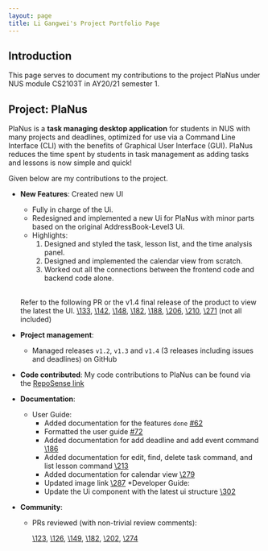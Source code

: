 ```yaml
---
layout: page
title: Li Gangwei's Project Portfolio Page
---
```


## Introduction

This page serves to document my contributions to the project PlaNus under NUS module CS2103T in AY20/21 semester 1. 

## Project: PlaNus

PlaNus is a **task managing desktop application** for students in NUS with many projects and deadlines, 
optimized for use via a Command Line Interface (CLI) with the benefits of Graphical User Interface (GUI).
PlaNus reduces the time spent by students in task management as adding tasks and lessons is now simple and quick!


Given below are my contributions to the project.

* **New Features**: Created new UI
  * Fully in charge of the Ui.
  * Redesigned and implemented a new Ui for PlaNus with minor parts based on the original AddressBook-Level3 Ui. 
  * Highlights: 
    1) Designed and styled the task, lesson list, and the time analysis panel. 
    2) Designed and implemented the calendar view from scratch. 
    3) Worked out all the connections between the frontend code and backend code alone. 
    <br>
    
  Refer to the following PR or the v1.4 final release of the product to view the latest the UI.
  [\133](https://github.com/AY2021S1-CS2103T-T12-3/tp/pull/133), [\142](https://github.com/AY2021S1-CS2103T-T12-3/tp/pull/142),
  [\148](https://github.com/AY2021S1-CS2103T-T12-3/tp/pull/148), [\182](https://github.com/AY2021S1-CS2103T-T12-3/tp/pull/182),
  [\188](https://github.com/AY2021S1-CS2103T-T12-3/tp/pull/188), [\206](https://github.com/AY2021S1-CS2103T-T12-3/tp/pull/206),
  [\210](https://github.com/AY2021S1-CS2103T-T12-3/tp/pull/210), [\271](https://github.com/AY2021S1-CS2103T-T12-3/tp/pull/271) (not all included)
  
* **Project management**: 

  * Managed releases  `v1.2`, `v1.3` and `v1.4` (3 releases including issues and deadlines) on GitHub

* **Code contributed**: 
    My code contributions to PlaNus can be found via the [RepoSense link](https://nus-cs2103-ay2021s1.github.io/tp-dashboard/#breakdown=true&search=nuovonatura&sort=groupTitle&sortWithin=title&since=2020-08-14&timeframe=commit&mergegroup=&groupSelect=groupByRepos&checkedFileTypes=docs~functional-code~test-code~other)

* **Documentation**:

  * User Guide:
    * Added documentation for the features `done` [\#62](https://github.com/AY2021S1-CS2103T-T12-3/tp/pull/62)
    * Formatted the user guide [\#72](https://github.com/AY2021S1-CS2103T-T12-3/tp/pull/72)
    * Added documentation for add deadline and add event command [\186](https://github.com/AY2021S1-CS2103T-T12-3/tp/pull/186)
    * Added documentation for edit, find, delete task command, and list lesson command [\213](https://github.com/AY2021S1-CS2103T-T12-3/tp/pull/213)
    * Added documentation for calendar view [\279](https://github.com/AY2021S1-CS2103T-T12-3/tp/pull/279)
    * Updated image link [\287](https://github.com/AY2021S1-CS2103T-T12-3/tp/pull/287)
  *Developer Guide:
    * Update the Ui component with the latest ui structure [\302](https://github.com/AY2021S1-CS2103T-T12-3/tp/pull/302)

* **Community**:
  * PRs reviewed (with non-trivial review comments): 
  
    [\123](https://github.com/AY2021S1-CS2103T-T12-3/tp/pull/123), [\126](https://github.com/AY2021S1-CS2103T-T12-3/tp/pull/126),
    [\149](https://github.com/AY2021S1-CS2103T-T12-3/tp/pull/149), [\182](https://github.com/AY2021S1-CS2103T-T12-3/tp/pull/182),
    [\202](https://github.com/AY2021S1-CS2103T-T12-3/tp/pull/202), [\274](https://github.com/AY2021S1-CS2103T-T12-3/tp/pull/274)

